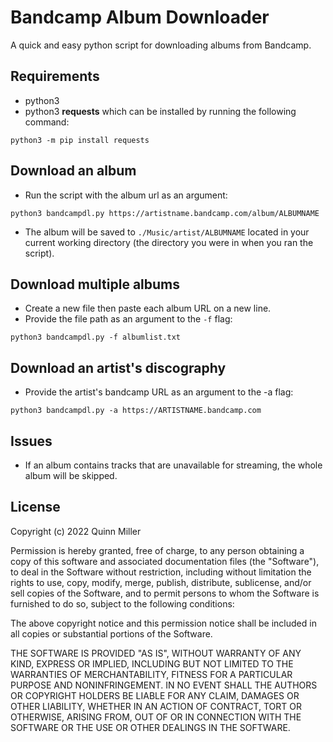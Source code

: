 # Bandcamp Album Downloader
A quick and easy python script for downloading albums from Bandcamp.

## Requirements
- python3
- python3 __requests__ which can be installed by running the following command:
```shell
python3 -m pip install requests
```

## Download an album
- Run the script with the album url as an argument:
```shell
python3 bandcampdl.py https://artistname.bandcamp.com/album/ALBUMNAME
```
- The album will be saved to ```./Music/artist/ALBUMNAME``` located in your current working directory (the directory you were in when you ran the script).

## Download multiple albums
- Create a new file then paste each album URL on a new line.
- Provide the file path as an argument to the ```-f``` flag:
```shell
python3 bandcampdl.py -f albumlist.txt
```

## Download an artist's discography
- Provide the artist's bandcamp URL as an argument to the -a flag:
```shell
python3 bandcampdl.py -a https://ARTISTNAME.bandcamp.com
```

## Issues
- If an album contains tracks that are unavailable for streaming, the whole album will be skipped.

## License
Copyright (c) 2022 Quinn Miller

Permission is hereby granted, free of charge, to any person obtaining a copy of this software and associated documentation files (the "Software"), to deal in the Software without restriction, including without limitation the rights to use, copy, modify, merge, publish, distribute, sublicense, and/or sell copies of the Software, and to permit persons to whom the Software is furnished to do so, subject to the following conditions:

The above copyright notice and this permission notice shall be included in all copies or substantial portions of the Software.

THE SOFTWARE IS PROVIDED "AS IS", WITHOUT WARRANTY OF ANY KIND, EXPRESS OR IMPLIED, INCLUDING BUT NOT LIMITED TO THE WARRANTIES OF MERCHANTABILITY, FITNESS FOR A PARTICULAR PURPOSE AND NONINFRINGEMENT. IN NO EVENT SHALL THE AUTHORS OR COPYRIGHT HOLDERS BE LIABLE FOR ANY CLAIM, DAMAGES OR OTHER LIABILITY, WHETHER IN AN ACTION OF CONTRACT, TORT OR OTHERWISE, ARISING FROM, OUT OF OR IN CONNECTION WITH THE SOFTWARE OR THE USE OR OTHER DEALINGS IN THE SOFTWARE.
